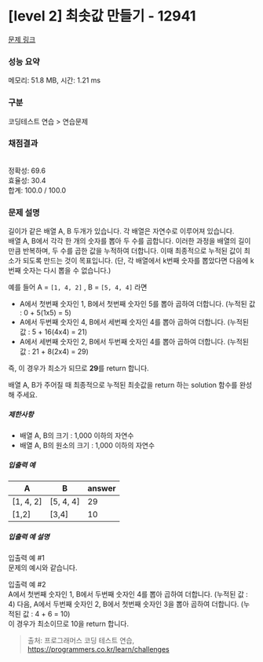 # [level 2] 최솟값 만들기 - 12941 

[문제 링크](https://school.programmers.co.kr/learn/courses/30/lessons/12941) 

### 성능 요약

메모리: 51.8 MB, 시간: 1.21 ms

### 구분

코딩테스트 연습 > 연습문제

### 채점결과

<br/>정확성: 69.6<br/>효율성: 30.4<br/>합계: 100.0 / 100.0

### 문제 설명

<p style="user-select: auto;">길이가 같은 배열 A, B 두개가 있습니다. 각 배열은 자연수로 이루어져 있습니다. <br style="user-select: auto;">
배열 A, B에서 각각 한 개의 숫자를 뽑아 두 수를 곱합니다. 이러한 과정을 배열의 길이만큼 반복하며, 두 수를 곱한 값을 누적하여 더합니다. 이때 최종적으로 누적된 값이 최소가 되도록 만드는 것이 목표입니다. (단, 각 배열에서 k번째 숫자를 뽑았다면 다음에 k번째 숫자는 다시 뽑을 수 없습니다.)</p>

<p style="user-select: auto;">예를 들어 A = <code style="user-select: auto;">[1, 4, 2]</code> , B = <code style="user-select: auto;">[5, 4, 4]</code> 라면</p>

<ul style="user-select: auto;">
<li style="user-select: auto;">A에서 첫번째 숫자인 1, B에서 첫번째 숫자인 5를 뽑아 곱하여 더합니다. (누적된 값 : 0 + 5(1x5) = 5)</li>
<li style="user-select: auto;">A에서 두번째 숫자인 4, B에서 세번째 숫자인 4를 뽑아 곱하여 더합니다. (누적된 값 : 5 + 16(4x4) = 21)</li>
<li style="user-select: auto;">A에서 세번째 숫자인 2, B에서 두번째 숫자인 4를 뽑아 곱하여 더합니다. (누적된 값 : 21 + 8(2x4) = 29)</li>
</ul>

<p style="user-select: auto;">즉, 이 경우가 최소가 되므로 <strong style="user-select: auto;">29</strong>를 return 합니다.</p>

<p style="user-select: auto;">배열 A, B가 주어질 때 최종적으로 누적된 최솟값을 return 하는 solution 함수를 완성해 주세요.</p>

<h5 style="user-select: auto;">제한사항</h5>

<ul style="user-select: auto;">
<li style="user-select: auto;">배열 A, B의 크기 : 1,000 이하의 자연수</li>
<li style="user-select: auto;">배열 A, B의 원소의 크기 : 1,000 이하의 자연수</li>
</ul>

<h5 style="user-select: auto;">입출력 예</h5>
<table class="table" style="user-select: auto;">
        <thead style="user-select: auto;"><tr style="user-select: auto;">
<th style="user-select: auto;">A</th>
<th style="user-select: auto;">B</th>
<th style="user-select: auto;">answer</th>
</tr>
</thead>
        <tbody style="user-select: auto;"><tr style="user-select: auto;">
<td style="user-select: auto;">[1, 4, 2]</td>
<td style="user-select: auto;">[5, 4, 4]</td>
<td style="user-select: auto;">29</td>
</tr>
<tr style="user-select: auto;">
<td style="user-select: auto;">[1,2]</td>
<td style="user-select: auto;">[3,4]</td>
<td style="user-select: auto;">10</td>
</tr>
</tbody>
      </table>
<h5 style="user-select: auto;">입출력 예 설명</h5>

<p style="user-select: auto;">입출력 예 #1<br style="user-select: auto;">
문제의 예시와 같습니다.</p>

<p style="user-select: auto;">입출력 예 #2<br style="user-select: auto;">
A에서 첫번째 숫자인 1,  B에서 두번째 숫자인 4를 뽑아 곱하여 더합니다. (누적된 값 : 4) 다음, A에서 두번째 숫자인 2, B에서 첫번째 숫자인 3을 뽑아 곱하여 더합니다. (누적된 값 : 4 + 6 = 10)<br style="user-select: auto;">
이 경우가 최소이므로 10을 return 합니다.</p>


> 출처: 프로그래머스 코딩 테스트 연습, https://programmers.co.kr/learn/challenges
